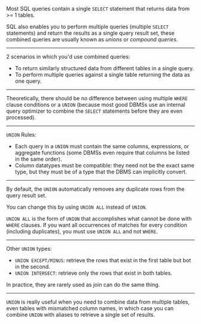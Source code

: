 Most SQL queries contain a single `SELECT` statement that returns data from >= 1 tables.

SQL also enables you to perform multiple queries (multiple `SELECT` statements) and return the results as a single query result set, these combined queries are usually known as _unions_ or _compound queries_.

---

2 scenarios in which you'd use combined queries:
* To return similarly structured data from different tables in a single query.
* To perform multiple queries against a single table returning the data as one query.

---

Theoretically, there should be no difference between using multiple `WHERE` clause conditions or a `UNION` (because most good DBMSs use an internal query optimizer to combine the `SELECT` statements before they are even processed).

---

`UNION` Rules:

* Each query in a `UNION` must contain the same columns, expressions, or aggregate functions (some DBMSs even require that columns be listed in the same order).
* Column datatypes must be compatible: they need not be the exact same type, but they must be of a type that the DBMS can implicitly convert.

---

By default, the `UNION` automatically removes any duplicate rows from the query result set.

You can change this by using `UNION ALL` instead of `UNION`.

`UNION ALL` is the form of `UNION` that accomplishes what cannot be done with `WHERE` clauses. If you want all occurrences of matches for every condition (including duplicates), you must use `UNION ALL` and not `WHERE`.

---

Other `UNION` types:
* `UNION EXCEPT/MINUS`: retrieve the rows that exist in the first table but bot in the second.
* `UNION INTERSECT`: retrieve only the rows that exist in both tables.

In practice, they are rarely used as join can do the same thing.

---

`UNION` is really useful when you need to combine data from multiple tables, even tables with mismatched column names, in which case you can combine `UNION` with aliases to retrieve a single set of results.
